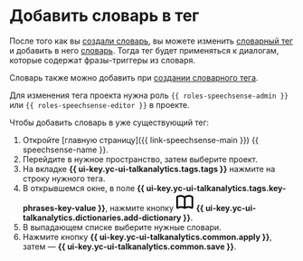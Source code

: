 # Добавить словарь в тег

После того как вы [создали словарь](create.md), вы можете изменить [словарный тег](../../concepts/tags.md#dictionary-tags) и добавить в него [словарь](../../concepts/dictionaries.md). Тогда тег будет применяться к диалогам, которые содержат фразы-триггеры из словаря.

Словарь также можно добавить при [создании словарного тега](../project/tag/create-dictionary-tag.md#new-tag).

Для изменения тега проекта нужна роль `{{ roles-speechsense-admin }}` или `{{ roles-speechsense-editor }}` в проекте.

Чтобы добавить словарь в уже существующий тег:

1. Откройте [главную страницу]({{ link-speechsense-main }}) {{ speechsense-name }}.
1. Перейдите в нужное пространство, затем выберите проект.
1. На вкладке **{{ ui-key.yc-ui-talkanalytics.tags.tags }}** нажмите на строку нужного тега.
1. В открывшемся окне, в поле **{{ ui-key.yc-ui-talkanalytics.tags.key-phrases-key-value }}**, нажмите кнопку ![icon](../../../_assets/console-icons/book-open.svg) **{{ ui-key.yc-ui-talkanalytics.dictionaries.add-dictionary }}**.
1. В выпадающем списке выберите нужные словари.
1. Нажмите кнопку **{{ ui-key.yc-ui-talkanalytics.common.apply }}**, затем — **{{ ui-key.yc-ui-talkanalytics.common.save }}**.
